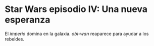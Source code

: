 # Star Wars episodio IV: Una nueva esperanza


El *imperio* domina en la galaxia. 
*obi-wan* reaparece para ayudar a los rebeldes.

